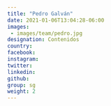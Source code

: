 ```yaml
---
title: "Pedro Galván"
date: 2021-01-06T13:04:28-06:00
images: 
 - images/team/pedro.jpg
designation: Contenidos
country: 
facebook: 
instagram: 
twitter: 
linkedin: 
github: 
group: sg
weight: 2
---
```



